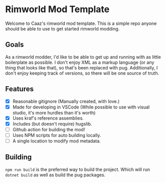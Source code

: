 # Rimworld Mod Template
Welcome to Caaz's rimworld mod template. This is a simple repo anyone should be able to use to get started rimworld modding.

## Goals

As a rimworld modder, I'd like to be able to get up and running with as little boilerplate as possible. I don't enjoy XML as a markup language (or any thing that looks like that), so that's been replaced with pug. Additionally, I don't enjoy keeping track of versions, so there will be one source of truth.

## Features

- [x] Reasonable gitignore (Manually created, with love.)
- [x] Made for developing in VSCode (While possible to use with visual studio, it's more hurdles than it's worth)
- [x] Uses kraf's reference assemblies.
- [x] Includes (but doesn't require) hugslib.
- [ ] Github action for building the mod!
- [ ] Uses NPM scripts for auto building locally.
- [ ] A single location to modify mod metadata.

## Building

`npm run build` is the preferred way to build the project. Which will run `dotnet build` as well as build the pug packages.